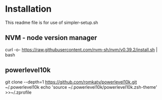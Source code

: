 # Installation

This readme file is for use of simpler-setup.sh

## NVM - node version manager

curl -o- https://raw.githubusercontent.com/nvm-sh/nvm/v0.39.2/install.sh | bash

## powerlevel10k

git clone --depth=1 https://github.com/romkatv/powerlevel10k.git ~/.powerlevel10k
echo 'source ~/.powerlevel10k/powerlevel10k.zsh-theme' >>~/.zprofile
